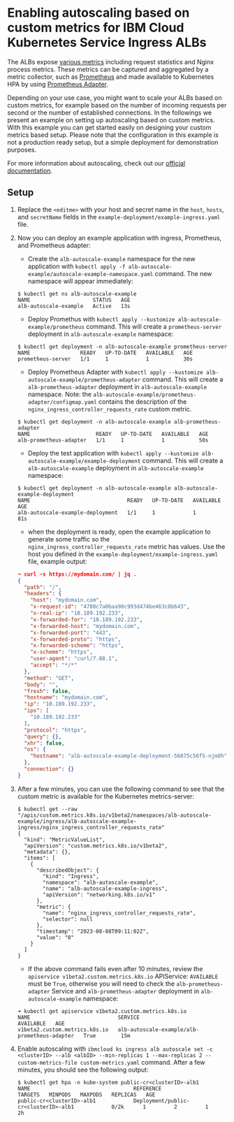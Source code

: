 # Enabling autoscaling based on custom metrics for IBM Cloud Kubernetes Service Ingress ALBs

The ALBs expose [various metrics](https://kubernetes.github.io/ingress-nginx/user-guide/monitoring/#exposed-metrics) including request statistics and Nginx process metrics. These metrics can be captured and aggregated by a metric collector, such as [Prometheus](https://prometheus.io/docs/introduction/overview/) and made available to Kubernetes HPA by using [Prometheus Adapter](https://github.com/kubernetes-sigs/prometheus-adapter).

Depending on your use case, you might want to scale your ALBs based on custom metrics, for example based on the number of incoming requests per second or the number of established connections. In the followings we present an example on setting up autoscaling based on custom metrics. With this example you can get started easily on designing your custom metrics based setup. Please note that the configuration in this example is not a production ready setup, but a simple deployment for demonstration purposes.

For more information about autoscaling, check out our [official documentation](https://cloud.ibm.com/docs/containers?topic=containers-ingress-alb-manage#alb_replicas_autoscaler).

## Setup

1. Replace the `<editme>` with your host and secret name in the `host`, `hosts`, and `secretName` fields in the `example-deployment/example-ingress.yaml` file.

2. Now you can deploy an example application with ingress, Prometheus, and Prometheus adapter:
    * Create the `alb-autoscale-example` namespace for the new application with `kubectl apply -f alb-autoscale-example/autoscale-example-namespace.yaml` command. The new namespace will appear immediately:

    ```
    $ kubectl get ns alb-autoscale-example
    NAME                    STATUS   AGE
    alb-autoscale-example   Active   13s
    ```

    * Deploy Promethus with `kubectl apply --kustomize alb-autoscale-example/prometheus` command. This will create a `prometheus-server` deployment in `alb-autoscale-example` namespace:

    ```
    $ kubectl get deployment -n alb-autoscale-example prometheus-server
    NAME                READY   UP-TO-DATE   AVAILABLE   AGE
    prometheus-server   1/1     1            1           30s
    ```

    * Deploy Prometheus Adapter with `kubectl apply --kustomize alb-autoscale-example/prometheus-adapter` command. This will create a `alb-prometheus-adapter` deployment in `alb-autoscale-example` namespace. Note: the `alb-autoscale-example/prometheus-adapter/configmap.yaml` contains the description of the `nginx_ingress_controller_requests_rate` custom metric.

    ```
    $ kubectl get deployment -n alb-autoscale-example alb-prometheus-adapter
    NAME                     READY   UP-TO-DATE   AVAILABLE   AGE
    alb-prometheus-adapter   1/1     1            1           50s
    ```

    * Deploy the test application with `kubectl apply --kustomize alb-autoscale-example/example-deployment` command. This will create a `alb-autoscale-example` deployment in `alb-autoscale-example` namespace:

    ```
    $ kubectl get deployment -n alb-autoscale-example alb-autoscale-example-deployment
    NAME                               READY   UP-TO-DATE   AVAILABLE   AGE
    alb-autoscale-example-deployment   1/1     1            1           81s
    ```

    * when the deployment is ready, open the example application to generate some traffic so the `nginx_ingress_controller_requests_rate` metric has values. Use the host you defined in the `example-deployment/example-ingress.yaml` file, example output:

    ```json
    ➜ curl -s https://mydomain.com/ | jq .
    {
      "path": "/",
      "headers": {
        "host": "mydomain.com",
        "x-request-id": "4780c7a0baa98c993d474be463c8b643",
        "x-real-ip": "10.189.192.233",
        "x-forwarded-for": "10.189.192.233",
        "x-forwarded-host": "mydomain.com",
        "x-forwarded-port": "443",
        "x-forwarded-proto": "https",
        "x-forwarded-scheme": "https",
        "x-scheme": "https",
        "user-agent": "curl/7.88.1",
        "accept": "*/*"
      },
      "method": "GET",
      "body": "",
      "fresh": false,
      "hostname": "mydomain.com",
      "ip": "10.189.192.233",
      "ips": [
        "10.189.192.233"
      ],
      "protocol": "https",
      "query": {},
      "xhr": false,
      "os": {
        "hostname": "alb-autoscale-example-deployment-56875c56f5-njm8h"
      },
      "connection": {}
    }
    ```

3. After a few minutes, you can use the following command to see that the custom metric is available for the Kubernetes metrics-server:

    ```
    $ kubectl get --raw "/apis/custom.metrics.k8s.io/v1beta2/namespaces/alb-autoscale-example/ingress/alb-autoscale-example-ingress/nginx_ingress_controller_requests_rate"
    {
      "kind": "MetricValueList",
      "apiVersion": "custom.metrics.k8s.io/v1beta2",
      "metadata": {},
      "items": [
        {
          "describedObject": {
            "kind": "Ingress",
            "namespace": "alb-autoscale-example",
            "name": "alb-autoscale-example-ingress",
            "apiVersion": "networking.k8s.io/v1"
          },
          "metric": {
            "name": "nginx_ingress_controller_requests_rate",
            "selector": null
          },
          "timestamp": "2023-08-08T09:11:02Z",
          "value": "0"
        }
      ]
    }
    ```

    * If the above command fails even after 10 minutes, review the `apiservice v1beta2.custom.metrics.k8s.io` APIService: `AVAILABLE` must be `True`, otherwise you will need to check the `alb-prometheus-adapter` Service and `alb-prometheus-adapter` deployment in `alb-autoscale-example` namespace:

    ```
    ➜ kubectl get apiservice v1beta2.custom.metrics.k8s.io
    NAME                            SERVICE                                        AVAILABLE   AGE
    v1beta2.custom.metrics.k8s.io   alb-autoscale-example/alb-prometheus-adapter   True        15m
    ```

4. Enable autoscaling with `ibmcloud ks ingress alb autoscale set -c <clusterID> --alb <albID> --min-replicas 1 --max-replicas 2 --custom-metrics-file custom-metrics.yaml` command. After a few minutes, you should see the following output:

    ```
    $ kubectl get hpa -n kube-system public-cr<clusterID>-alb1
    NAME                                 REFERENCE                                       TARGETS   MINPODS   MAXPODS   REPLICAS   AGE
    public-cr<clusterID>-alb1            Deployment/public-cr<clusterID>-alb1            0/2k      1         2         1          2h
    ```
